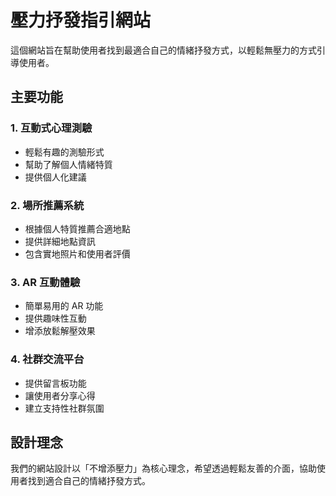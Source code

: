 # 壓力抒發指引網站

這個網站旨在幫助使用者找到最適合自己的情緒抒發方式，以輕鬆無壓力的方式引導使用者。

## 主要功能

### 1. 互動式心理測驗

- 輕鬆有趣的測驗形式
- 幫助了解個人情緒特質
- 提供個人化建議

### 2. 場所推薦系統

- 根據個人特質推薦合適地點
- 提供詳細地點資訊
- 包含實地照片和使用者評價

### 3. AR 互動體驗

- 簡單易用的 AR 功能
- 提供趣味性互動
- 增添放鬆解壓效果

### 4. 社群交流平台

- 提供留言板功能
- 讓使用者分享心得
- 建立支持性社群氛圍

## 設計理念

我們的網站設計以「不增添壓力」為核心理念，希望透過輕鬆友善的介面，協助使用者找到適合自己的情緒抒發方式。
